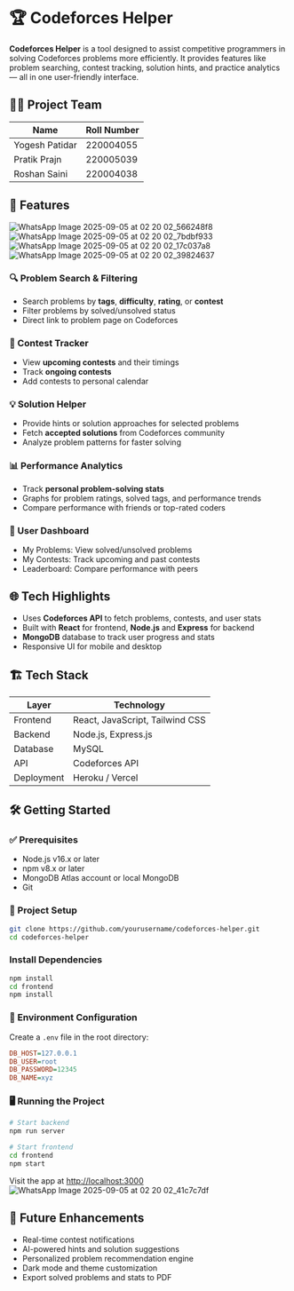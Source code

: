 # 🏆 Codeforces Helper

**Codeforces Helper** is a tool designed to assist competitive programmers in solving Codeforces problems more efficiently. It provides features like problem searching, contest tracking, solution hints, and practice analytics — all in one user-friendly interface.

## 👨‍💻 Project Team

| Name           | Roll Number |
| -------------- | ----------- |
| Yogesh Patidar | 220004055   |
| Pratik Prajn   | 220005039   |
| Roshan Saini   | 220004038   |

## 🚀 Features

![WhatsApp Image 2025-09-05 at 02 20 02_566248f8](https://github.com/user-attachments/assets/87c2d843-2bbe-4c08-b4f3-14b229ff2532)
![WhatsApp Image 2025-09-05 at 02 20 02_7bdbf933](https://github.com/user-attachments/assets/abe98aee-1ee0-4328-abb4-ed0e1db768ec)
![WhatsApp Image 2025-09-05 at 02 20 02_17c037a8](https://github.com/user-attachments/assets/76b2b768-907d-4e14-bfe5-6109addcb79d)
![WhatsApp Image 2025-09-05 at 02 20 02_39824637](https://github.com/user-attachments/assets/4c3f7139-9d83-443f-8613-ed3ccc14dfc2)

### 🔍 Problem Search & Filtering

* Search problems by **tags**, **difficulty**, **rating**, or **contest**
* Filter problems by solved/unsolved status
* Direct link to problem page on Codeforces

### 🧩 Contest Tracker

* View **upcoming contests** and their timings
* Track **ongoing contests**
* Add contests to personal calendar

### 💡 Solution Helper

* Provide hints or solution approaches for selected problems
* Fetch **accepted solutions** from Codeforces community
* Analyze problem patterns for faster solving

### 📊 Performance Analytics

* Track **personal problem-solving stats**
* Graphs for problem ratings, solved tags, and performance trends
* Compare performance with friends or top-rated coders

### 👤 User Dashboard

* My Problems: View solved/unsolved problems
* My Contests: Track upcoming and past contests
* Leaderboard: Compare performance with peers

## 🌐 Tech Highlights

* Uses **Codeforces API** to fetch problems, contests, and user stats
* Built with **React** for frontend, **Node.js** and **Express** for backend
* **MongoDB** database to track user progress and stats
* Responsive UI for mobile and desktop

## 🏗️ Tech Stack

| Layer      | Technology                      |
| ---------- | ------------------------------- |
| Frontend   | React, JavaScript, Tailwind CSS |
| Backend    | Node.js, Express.js             |
| Database   | MySQL                           |
| API        | Codeforces API                  |
| Deployment | Heroku / Vercel                 |

## 🛠️ Getting Started

### ✅ Prerequisites

* Node.js v16.x or later
* npm v8.x or later
* MongoDB Atlas account or local MongoDB
* Git

### 🔧 Project Setup

```bash
git clone https://github.com/yourusername/codeforces-helper.git
cd codeforces-helper
```

### Install Dependencies

```bash
npm install
cd frontend
npm install
```

### 📄 Environment Configuration

Create a `.env` file in the root directory:

```ini 
DB_HOST=127.0.0.1
DB_USER=root
DB_PASSWORD=12345
DB_NAME=xyz
```

### 🖥️ Running the Project

```bash
# Start backend
npm run server

# Start frontend
cd frontend
npm start
```

Visit the app at [http://localhost:3000](http://localhost:3000)
![WhatsApp Image 2025-09-05 at 02 20 02_41c7c7df](https://github.com/user-attachments/assets/386ecd84-cac3-459b-868c-56b7d640432a)

## 🔮 Future Enhancements

* Real-time contest notifications
* AI-powered hints and solution suggestions
* Personalized problem recommendation engine
* Dark mode and theme customization
* Export solved problems and stats to PDF
